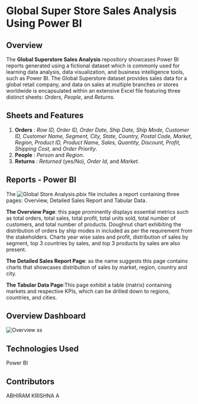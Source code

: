 # Global Super Store Sales Analysis Using Power BI

## Overview
The **Global Superstore Sales Analysis** repository showcases Power BI reports generated using a fictional dataset which is commonly used for learning data analysis, data visualization, and business intelligence tools, such as Power BI. The Global Superstore dataset provides sales data for a global retail company, and data on sales at multiple branches or stores worldwide is encapsulated within an extensive Excel file featuring three distinct sheets: *Orders, People*, and *Returns*. 

## Sheets and Features
1. **Orders** : *Row ID, Order ID, Order Date, Ship Date, Ship Mode, Customer ID, Customer Name, Segment, City, State, Country, Postal Code, Market, Region, Product ID, Product Name, Sales, Quantity, Discount, Profit, Shipping Cost,* and *Order Priority*.
2.  **People** : *Person* and *Region*.
3.  **Returns** : *Returned* (yes/No), *Order Id*, and *Market*.

## Reports - Power BI
The ![Global Store Analysis.pbix](https://github.com/abhi-ram-krishna/Global_Super_Store_Sales_Analysis/blob/48982b8e13161c5c0efa2c65837f27a27d690b15/Global%20Store%20Analysis.pbix) file includes a report containing three pages: Overview, Detailed Sales Report and Tabular Data.

**The Overview Page**: this page prominently displays essential metrics such as total orders, total sales, total profit, total units sold, total number of customers, and  total number of products. Doughnut chart exhibiting the distribution of orders by ship modes in included as per the requirement from the stakeholders. Charts year wise sales and profit, distribution of sales by segment, top 3 countries by sales, and top 3 products by sales are also present.

**The Detailed Sales Report Page**: as the name suggests this page contains charts that showcases distribution of sales by market, region, country and city.

**The Tabular Data Page**:This page exhibit a table (matrix) containing markets and respective KPIs, which can be drilled down to regions, countries, and cities.

## Overview Dashboard
![Overview ss](https://github.com/user-attachments/assets/64663912-22b1-487d-95ee-27d62dd2d1a3)


## Technologies Used
Power BI

## Contributors
ABHIRAM KRISHNA A
